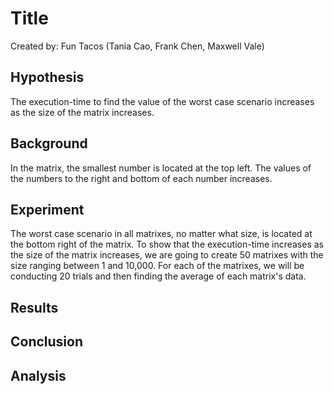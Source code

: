 # Title
Created by: Fun Tacos (Tania Cao, Frank Chen, Maxwell Vale)

## Hypothesis
The execution-time to find the value of the worst case scenario increases as the size of the matrix increases.

## Background
In the matrix, the smallest number is located at the top left. The values of the numbers to the right and bottom of each number increases.

## Experiment
The worst case scenario in all matrixes, no matter what size, is located at the bottom right of the matrix. To show that the execution-time increases as the size of the matrix increases, we are going to create 50 matrixes with the size ranging between 1 and 10,000. For each of the matrixes, we will be conducting 20 trials and then finding the average of each matrix's data.

## Results


## Conclusion


## Analysis
